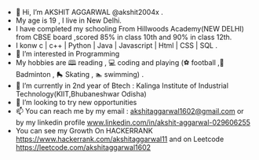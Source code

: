 - 👋 Hi, I’m  AKSHIT AGGARWAL @akshit2004x .
- My age is 19 , I live in New Delhi. 
- I have completed my schooling From Hillwoods Academy(NEW DELHI) from CBSE board ,scored 85% in class 10th and 90% in class 12th.
- I konw  c | c++ | Python | Java | Javascript | Html | CSS | SQL .
- 👀 I’m interested in Programming
- My hobbies are 🕮 reading , 💻 coding and  playing (⚽ football ,🏸Badminton , 🛼 Skating , 🏊 swimming) .
- 🌱 I’m currently in 2nd year of Btech : Kalinga Institute of Industrial Technology(KIIT,Bhubaneshwar Odisha) 
- 💞️ I’m looking to try new opportunities
- 📫 You can reach me by my email : akshitaggarwal1602@gmail.com or by my linkedin profile www.linkedin.com/in/akshit-aggarwal-029606255
- You can see my Growth On HACKERRANK https://www.hackerrank.com/akshitaggarwal11 and on Leetcode https://leetcode.com/akshitaggarwal1602
<!---
akshit2004x/akshit2004x is a ✨ special ✨ repository because its `README.md` (this file) appears on your GitHub profile.
You can click the Preview link to take a look at your changes.
--->
